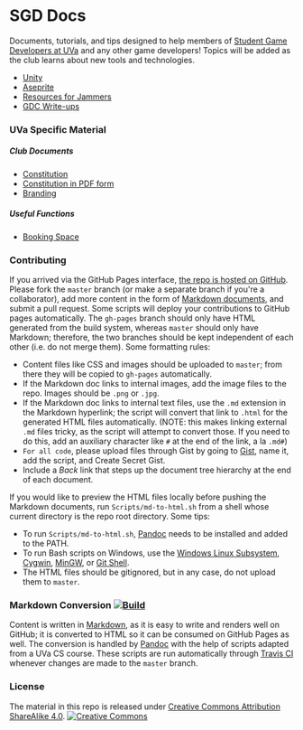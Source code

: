 # SGD Docs

Documents, tutorials, and tips designed to help members of [Student Game Developers at UVa](http://sgd.cs.virginia.edu/) and any other game developers! Topics will be added as the club learns about new tools and technologies.

* [Unity](unity/index.md)
* [Aseprite](aseprite/index.md) 
* [Resources for Jammers](jams/index.md)
* [GDC Write-ups](gdc/index.md)

### UVa Specific Material

##### Club Documents

* [Constitution](uva/constitution.md)
* [Constitution in PDF form](uva/constitution.pdf)
* [Branding](uva/branding.md)

##### Useful Functions

* [Booking Space](uva/space.md)

### Contributing

If you arrived via the GitHub Pages interface, [the repo is hosted on GitHub](https://github.com/UVASGD/sgd-docs). Please fork the `master` branch (or make a separate branch if you're a collaborator), add more content in the form of [Markdown documents](#markdown-conversion-build), and submit a pull request. Some scripts will deploy your contributions to GitHub pages automatically. The `gh-pages` branch should only have HTML generated from the build system, whereas `master` should only have Markdown; therefore, the two branches should be kept independent of each other (i.e. do not merge them). Some formatting rules:

* Content files like CSS and images should be uploaded to `master`; from there they will be copied to `gh-pages` automatically. 
* If the Markdown doc links to internal images, add the image files to the repo. Images should be `.png` or `.jpg`.
* If the Markdown doc links to internal text files, use the `.md` extension in the Markdown hyperlink; the script will convert that link to `.html` for the generated HTML files automatically. (NOTE: this makes linking external `.md` files tricky, as the script will attempt to convert those. If you need to do this, add an auxiliary character like `#` at the end of the link, a la `.md#`)
* `For all code`, please upload files through Gist by going to [Gist](https://gist.github.com/), name it, add the script, and Create Secret Gist. 
* Include a _Back_ link that steps up the document tree hierarchy at the end of each document.

If you would like to preview the HTML files locally before pushing the Markdown documents, run `Scripts/md-to-html.sh` from a shell whose current directory is the repo root directory. Some tips:

* To run `Scripts/md-to-html.sh`, [Pandoc](#markdown-conversion) needs to be installed and added to the PATH.
* To run Bash scripts on Windows, use the [Windows Linux Subsystem](https://msdn.microsoft.com/en-us/commandline/wsl/install_guide), [Cygwin](https://www.cygwin.com/), [MinGW](http://www.mingw.org/), or [Git Shell](https://desktop.github.com/).
* The HTML files should be gitignored, but in any case, do not upload them to `master`.

### Markdown Conversion [![Build](https://travis-ci.org/UVASGD/sgd-docs.svg?branch=master)](https://travis-ci.org/UVASGD/sgd-docs)

Content is written in [Markdown](https://daringfireball.net/projects/markdown/), as it is easy to write and renders well on GitHub; it is converted to HTML so it can be consumed on GitHub Pages as well. The conversion is handled by [Pandoc](http://pandoc.org/) with the help of scripts adapted from a UVa CS course. These scripts are run automatically through [Travis CI](https://travis-ci.org/UVASGD/sgd-docs) whenever changes are made to the `master` branch.

### License

The material in this repo is released under [Creative Commons Attribution ShareAlike 4.0](https://creativecommons.org/licenses/by-sa/4.0/legalcode).
[![Creative Commons](https://i.creativecommons.org/l/by-sa/4.0/88x31.png)](https://creativecommons.org/licenses/by-sa/4.0/)